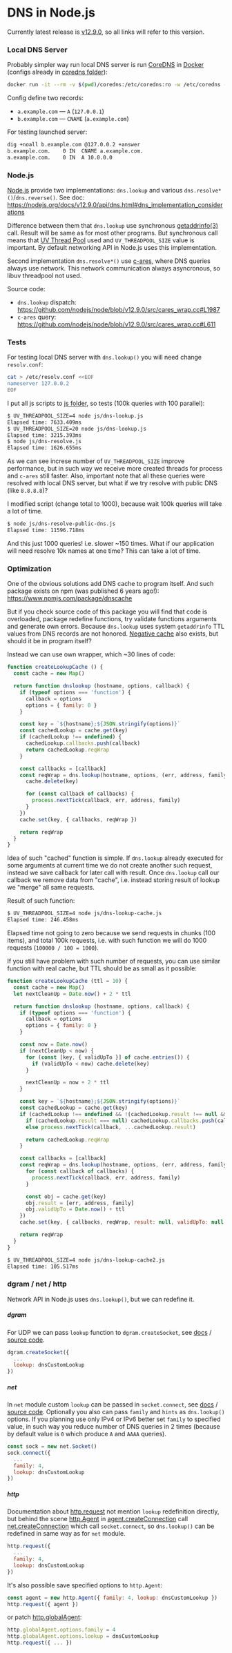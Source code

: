 # DNS in Node.js

Currently latest release is [v12.9.0](https://nodejs.org/en/blog/release/v12.9.0/), so all links will refer to this version.

### Local DNS Server

Probably simpler way run local DNS server is run [CoreDNS](https://coredns.io/) in [Docker](https://docker.com/) (configs already in [coredns folder](./coredns)):

```bash
docker run -it --rm -v $(pwd)/coredns:/etc/coredns:ro -w /etc/coredns -p 127.0.0.2:53:53/udp coredns/coredns:1.6.2
```

Config define two records:

  - `a.example.com` — `A` (`127.0.0.1`)
  - `b.example.com` — `CNAME` (`a.example.com`)

For testing launched server:

```bash
dig +noall b.example.com @127.0.0.2 +answer
b.example.com.    0 IN  CNAME a.example.com.
a.example.com.    0 IN  A 10.0.0.0
```

### Node.js

[Node.js](https://nodejs.org/) provide two implementations: `dns.lookup` and various `dns.resolve*()`/`dns.reverse()`. See doc: https://nodejs.org/docs/v12.9.0/api/dns.html#dns_implementation_considerations

Difference between them that `dns.lookup` use synchronous [getaddrinfo(3)](http://man7.org/linux/man-pages/man3/getaddrinfo.3.html) call. Result will be same as for most other programs. But synchronous call means that [UV Thread Pool](http://docs.libuv.org/en/v1.x/threadpool.html) used and `UV_THREADPOOL_SIZE` value is important. By default networking API in Node.js uses this implementation.

Second implementation `dns.resolve*()` use [c-ares](https://c-ares.haxx.se/), where DNS queries always use network. This network communication always asyncronous, so libuv threadpool not used.

Source code:

  - `dns.lookup` dispatch: https://github.com/nodejs/node/blob/v12.9.0/src/cares_wrap.cc#L1987
  - `c-ares` query: https://github.com/nodejs/node/blob/v12.9.0/src/cares_wrap.cc#L611

### Tests

For testing local DNS server with `dns.lookup()` you will need change `resolv.conf`:

```bash
cat > /etc/resolv.conf <<EOF
nameserver 127.0.0.2
EOF
```

I put all js scripts to [js folder](./js), so tests (100k queries with 100 parallel):

```bash
$ UV_THREADPOOL_SIZE=4 node js/dns-lookup.js
Elapsed time: 7633.409ms
$ UV_THREADPOOL_SIZE=20 node js/dns-lookup.js
Elapsed time: 3215.393ms
$ node js/dns-resolve.js 
Elapsed time: 1626.655ms
```

As we can see increse number of `UV_THREADPOOL_SIZE` improve performance, but in such way we receive more created threads for process and `c-ares` still faster. Also, important note that all these queries were resolved with local DNS server, but what if we try resolve with public DNS (like `8.8.8.8`)?

I modified script (change total to 1000), because wait 100k queries will take a lot of time.

```bash
$ node js/dns-resolve-public-dns.js 
Elapsed time: 11596.718ms
```

And this just 1000 queries! i.e. slower \~150 times. What if our application will need resolve 10k names at one time? This can take a lot of time.

### Optimization

One of the obvious solutions add DNS cache to program itself. And such package exists on npm (was published 6 years ago!): https://www.npmjs.com/package/dnscache

But if you check source code of this package you will find that code is overloaded, package redefine functions, try validate functions arguments and generate own errors. Because `dns.lookup` uses system `getaddrinfo` TTL values from DNS records are not honored. [Negative cache](https://en.wikipedia.org/wiki/Negative_cache) also exists, but should it be in program itself?

Instead we can use own wrapper, which \~30 lines of code:

```js
function createLookupCache () {
  const cache = new Map()

  return function dnslookup (hostname, options, callback) {
    if (typeof options === 'function') {
      callback = options
      options = { family: 0 }
    }

    const key = `${hostname};${JSON.stringify(options)}`
    const cachedLookup = cache.get(key)
    if (cachedLookup !== undefined) {
      cachedLookup.callbacks.push(callback)
      return cachedLookup.reqWrap
    }

    const callbacks = [callback]
    const reqWrap = dns.lookup(hostname, options, (err, address, family) => {
      cache.delete(key)

      for (const callback of callbacks) {
        process.nextTick(callback, err, address, family)
      }
    })
    cache.set(key, { callbacks, reqWrap })

    return reqWrap
  }
}
```

Idea of such "cached" function is simple. If `dns.lookup` already executed for some arguments at current time we do not create another such request, instead we save callback for later call with result. Once `dns.lookup` call our callback we remove data from "cache", i.e. instead storing result of lookup we "merge" all same requests.

Result of such function:

```bash
$ UV_THREADPOOL_SIZE=4 node js/dns-lookup-cache.js
Elapsed time: 246.458ms
```

Elapsed time not going to zero because we send requests in chunks (100 items), and total 100k requests, i.e. with such function we will do 1000 requests (`100000 / 100 = 1000`).

If you still have problem with such number of requests, you can use similar function with real cache, but TTL should be as small as it possible:

```js
function createLookupCache (ttl = 10) {
  const cache = new Map()
  let nextCleanUp = Date.now() + 2 * ttl

  return function dnslookup (hostname, options, callback) {
    if (typeof options === 'function') {
      callback = options
      options = { family: 0 }
    }

    const now = Date.now()
    if (nextCleanUp < now) {
      for (const [key, { validUpTo }] of cache.entries()) {
        if (validUpTo < now) cache.delete(key)
      }

      nextCleanUp = now + 2 * ttl
    }

    const key = `${hostname};${JSON.stringify(options)}`
    const cachedLookup = cache.get(key)
    if (cachedLookup !== undefined && !(cachedLookup.result !== null && cachedLookup.validUpTo < now)) {
      if (cachedLookup.result === null) cachedLookup.callbacks.push(callback)
      else process.nextTick(callback, ...cachedLookup.result)

      return cachedLookup.reqWrap
    }

    const callbacks = [callback]
    const reqWrap = dns.lookup(hostname, options, (err, address, family) => {
      for (const callback of callbacks) {
        process.nextTick(callback, err, address, family)
      }

      const obj = cache.get(key)
      obj.result = [err, address, family]
      obj.validUpTo = Date.now() + ttl
    })
    cache.set(key, { callbacks, reqWrap, result: null, validUpTo: null })

    return reqWrap
  }
}
```

```bash
$ UV_THREADPOOL_SIZE=4 node js/dns-lookup-cache2.js
Elapsed time: 105.517ms
```

### dgram / net / http

Network API in Node.js uses `dns.lookup()`, but we can redefine it.

##### dgram

For UDP we can pass `lookup` function to `dgram.createSocket`, see [docs](https://nodejs.org/api/dgram.html#dgram_dgram_createsocket_options_callback) / [source code](https://github.com/nodejs/node/blob/v12.9.0/lib/internal/dgram.js#L21-L50).

```js
dgram.createSocket({
  ...
  lookup: dnsCustomLookup
})
```

##### net

In `net` module custom `lookup` can be passed in `socket.connect`, see [docs](https://nodejs.org/api/net.html#net_socket_connect_options_connectlistener) / [source code](https://github.com/nodejs/node/blob/v12.9.0/lib/net.js#L940-L958). Optionally you also can pass `family` and `hints` as `dns.lookup()` options. If you planning use only IPv4 or IPv6 better set `family` to specified value, in such way you reduce number of DNS queries in 2 times (because by default value is `0` which produce `A` and `AAAA` queries).

```js
const sock = new net.Socket()
sock.connect({
  ...
  family: 4,
  lookup: dnsCustomLookup
})
```

##### http

Documentation about [http.request](https://nodejs.org/api/http.html#http_http_request_url_options_callback) not mention `lookup` redefinition directly, but behind the scene [http.Agent](https://nodejs.org/api/http.html#http_class_http_agent) in [agent.createConnection](https://nodejs.org/api/http.html#http_agent_createconnection_options_callback) call [net.createConnection](https://nodejs.org/api/net.html#net_net_createconnection_options_connectlistener) which call `socket.connect`, so `dns.lookup()` can be redefined in same way as for `net` module.

```js
http.request({
  ...
  family: 4,
  lookup: dnsCustomLookup
})
```

It's also possible save specified options to `http.Agent`:

```js
const agent = new http.Agent({ family: 4, lookup: dnsCustomLookup })
http.request({ agent })
```

or patch [http.globalAgent](https://nodejs.org/api/http.html#http_http_globalagent):

```js
http.globalAgent.options.family = 4
http.globalAgent.options.lookup = dnsCustomLookup
http.request({ ... })
```

